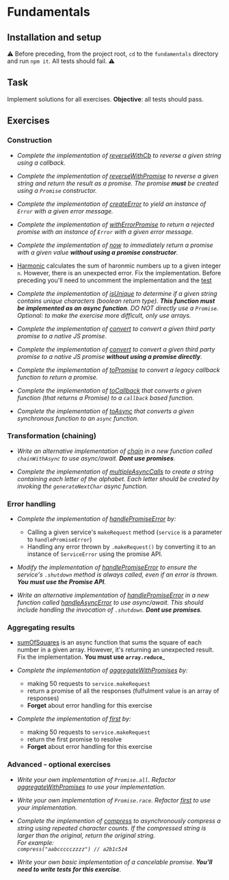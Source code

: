 # Fundamentals

## Installation and setup 

⚠️ Before preceding, from the project root, `cd` to the `fundamentals` directory and run `npm it`. All tests should fail. ⚠️<br>

## Task 
Implement solutions for all exercises. **Objective**: all tests should pass.

## Exercises

### Construction

* _Complete the implementation of [reverseWithCb](./lib/creation/cbRev.js) to reverse a given string using a callback._

* _Complete the implementation of [reverseWithPromise](./lib/creation/pRev.js) to reverse a given string and return the result as a promise. The promise **must** be created using a `Promise` constructor._

* _Complete the implementation of [createError](./lib/creation/cbError.js) to yield an instance of `Error` with a given error message._

* _Complete the implementation of [withErrorPromise](./lib/creation/pError.js) to return a rejected promise with an instance of `Error` with a given error message._

* _Complete the implementation of [now](./lib/creation/now.js) to immediately return a promise with a given value **without using a promise constructor**._

* [Harmonic](./lib/creation/harmonic.js) calculates the sum of haronmic numbers up to a given integer `n`. However, there is an unexpected error. Fix the implementation. Before preceding you'll need to uncomment the implementation and the [test](./test/tests.js) 

* _Complete the implementation of [isUnique](./lib/creation/unique.js) to determine if a given string contains unique characters (boolean return type). **This function must be implemented as an async function**. DO NOT directly use a `Promise`. Optional: to make the exercise more difficult, only use arrays._

* _Complete the implementation of [convert](./lib/creation/convertWithNative.js) to convert a given third party promise to a native JS promise._

* _Complete the implementation of [convert](./lib/creation/convertWithoutPromise.js) to convert a given third party promise to a native JS promise **without using a promise directly**._

* _Complete the implementation of [toPromise](./lib/creation/toPromise.js) to convert a legacy callback function to return a promise._

* _Complete the implementation of [toCallback](./lib/creation/toCallback.js) that converts a given function (that returns a Promise) to a `callback` based function._

* _Complete the implementation of [toAsync](./lib/creation/toAsync.js) that converts a given synchronous function to an `async` function._

### Transformation (chaining)

* _Write an alternative implementation of [chain](./lib/transformation/chain.js) in a new function called `chainWithAsync` to use async/await. **Dont use promises**._

* _Complete the implementation of [multipleAsyncCalls](./lib/transformation/multiple.js) to create a string containing each letter of the alphabet. Each letter should be created by invoking the `generateNextChar` async function._

### Error handling

* _Complete the implementation of [handlePromiseError](./lib/errors/promise.js) by:_

  * Calling a given service's `makeRequest` method (`service` is a parameter to `handlePromiseError`)
  * Handling any error thrown by `.makeRequest()` by converting it to an instance of `ServiceError` using the
  promise API.

* _Modify the implementation of [handlePromiseError](./lib/errors/promise.js) to ensure the service's `.shutdown` method is always called, even if an error is thrown. **You must use the Promise API**._

* _Write an alternative implementation of [handlePromiseError](./lib/errors/promise.js) in a new function called [handleAsyncError](./lib/errors/async.js) to use async/await. This should include handling the invocation of `.shutdown`. **Dont use promises**._

### Aggregating results

* [sumOfSquares](./lib/aggregate/sum.js) is an async function that sums the square of each number in a given array. However, it's returning an unexpected result. Fix the implementation. **You must use `array.reduce`**_

* _Complete the implementation of [aggregateWithPromises](./lib/aggregate/aggregate.js) by:_

  * making 50 requests to `service.makeRequest`
  * return a promise of all the responses (fulfulment value is an array of responses)
  * **Forget** about error handling for this exercise

* _Complete the implementation of [first](./lib/aggregate/first.js) by:_

  * making 50 requests to `service.makeRequest`
  * return the first promise to resolve
  * **Forget** about error handling for this exercise

### Advanced - optional exercises

* _Write your own implementation of `Promise.all`. Refactor [aggregateWithPromises](./lib/aggregate/aggregate.js) to use your implementation._

* _Write your own implementation of `Promise.race`. Refactor [first](./lib/aggregate/first.js) to use your implementation._

* _Complete the implemention of [compress](./lib/advanced/compress.js) to asynchronously compress a string using repeated character counts. If the compressed string is larger than the original, return the original string.<br>
 For example:<br> `compress("aabccccczzzz") // a2b1c5z4`_

* _Write your own basic implementation of a cancelable promise. **You'll need to write tests for this exercise**._
